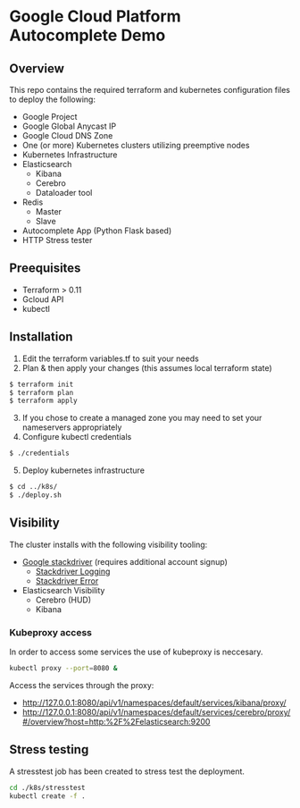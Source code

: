 # Google Cloud Platform Autocomplete Demo
## Overview
This repo contains the required terraform and kubernetes configuration files to deploy the following:
- Google Project
- Google Global Anycast IP
- Google Cloud DNS Zone
- One (or more) Kubernetes clusters utilizing preemptive nodes
- Kubernetes Infrastructure
 - Elasticsearch
   - Kibana
   - Cerebro
   - Dataloader tool
 - Redis
   - Master
   - Slave
 - Autocomplete App (Python Flask based)
 - HTTP Stress tester

## Preequisites
- Terraform > 0.11
- Gcloud API
- kubectl

## Installation

1. Edit the terraform variables.tf to suit your needs
2. Plan & then apply your changes (this assumes local terraform state)
```bash
$ terraform init
$ terraform plan
$ terraform apply
```
3. If you chose to create a managed zone you may need to set your nameservers appropriately
4. Configure kubectl credentials
```bash
$ ./credentials
```
5. Deploy kubernetes infrastructure
```bash
$ cd ../k8s/
$ ./deploy.sh
```

## Visibility
The cluster installs with the following visibility tooling:
- [Google stackdriver](https://app.google.stackdriver.com/) (requires additional account signup)
  - [Stackdriver Logging](https://console.cloud.google.com/logs/)
  - [Stackdriver Error](https://console.cloud.google.com/errors)
- Elasticsearch Visibility
  - Cerebro (HUD) 
  - Kibana

### Kubeproxy access
In order to access some services the use of kubeproxy is neccesary.
```bash
kubectl proxy --port=8080 &
```
Access the services through the proxy:
- http://127.0.0.1:8080/api/v1/namespaces/default/services/kibana/proxy/
- http://127.0.0.1:8080/api/v1/namespaces/default/services/cerebro/proxy/#/overview?host=http:%2F%2Felasticsearch:9200

## Stress testing
A stresstest job has been created to stress test the deployment.
```bash
cd ./k8s/stresstest
kubectl create -f .
```
